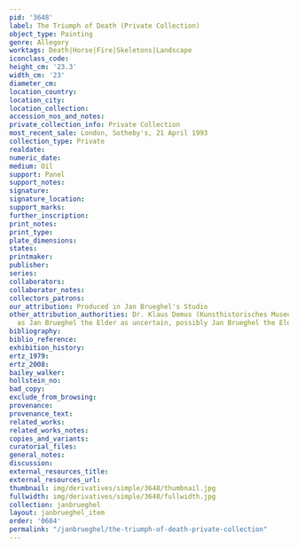 ```yaml
---
pid: '3648'
label: The Triumph of Death (Private Collection)
object_type: Painting
genre: Allegory
worktags: Death|Horse|Fire|Skeletons|Landscape
iconclass_code:
height_cm: '23.3'
width_cm: '23'
diameter_cm:
location_country:
location_city:
location_collection:
accession_nos_and_notes:
private_collection_info: Private Collection
most_recent_sale: London, Sotheby's, 21 April 1993
collection_type: Private
realdate:
numeric_date:
medium: Oil
support: Panel
support_notes:
signature:
signature_location:
support_marks:
further_inscription:
print_notes:
print_type:
plate_dimensions:
states:
printmaker:
publisher:
series:
collaborators:
collaborator_notes:
collectors_patrons:
our_attribution: Produced in Jan Brueghel's Studio
other_attribution_authorities: Dr. Klaus Demus (Kunsthistorisches Museum, Vienna)
  as Jan Brueghel the Elder as uncertain, possibly Jan Brueghel the Elder
bibliography:
biblio_reference:
exhibition_history:
ertz_1979:
ertz_2008:
bailey_walker:
hollstein_no:
bad_copy:
exclude_from_browsing:
provenance:
provenance_text:
related_works:
related_works_notes:
copies_and_variants:
curatorial_files:
general_notes:
discussion:
external_resources_title:
external_resources_url:
thumbnail: img/derivatives/simple/3648/thumbnail.jpg
fullwidth: img/derivatives/simple/3648/fullwidth.jpg
collection: janbrueghel
layout: janbrueghel_item
order: '0684'
permalink: "/janbrueghel/the-triumph-of-death-private-collection"
---
```

